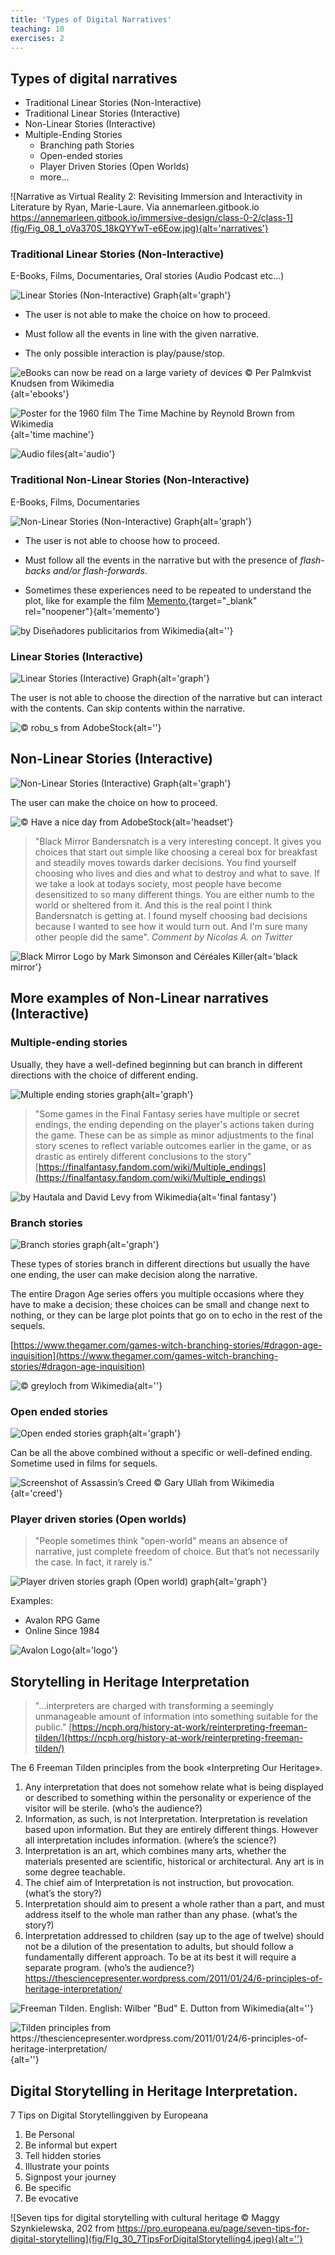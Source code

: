 ```yaml
---
title: 'Types of Digital Narratives'
teaching: 10
exercises: 2
---
```



## Types of digital narratives 

-	Traditional Linear Stories (Non-Interactive)
-	Traditional Linear Stories (Interactive)
-	Non-Linear Stories (Interactive) 
-	Multiple-Ending Stories
    -	Branching path Stories
    -	Open-ended stories
    -	Player Driven Stories (Open Worlds)
    -	more...
 
 
![Narrative as Virtual Reality 2: Revisiting Immersion and Interactivity in Literature by Ryan, Marie-Laure. Via annemarleen.gitbook.io https://annemarleen.gitbook.io/immersive-design/class-0-2/class-1](fig/Fig_08_1_oVa370S_18kQYYwT-e6Eow.jpg){alt='narratives'}


### Traditional Linear Stories (Non-Interactive)
E-Books, Films, Documentaries, Oral stories (Audio Podcast etc...)


![Linear Stories (Non-Interactive) Graph](fig/Fig_09_self_produced_graph.png){alt='graph'}

- The user is not able to make the choice on how to proceed.

- Must follow all the events in line with the given narrative.

- The only possible interaction is play/pause/stop.



![eBooks can now be read on a large variety of devices &copy; Per Palmkvist Knudsen from Wikimedia](fig/Fig_10_EReading_devices.jpg){alt='ebooks'}

 
![Poster for the 1960 film The Time Machine by Reynold Brown from Wikimedia](fig/FIg_11_Poster_for_the_1960_film_The_Time_Machine.jpg){alt='time machine'}


![Audio files](fig/Fig_12_audiograph.png){alt='audio'}


### Traditional Non-Linear Stories (Non-Interactive)
E-Books, Films, Documentaries

![Non-Linear Stories (Non-Interactive) Graph](fig/FIg_13_self_produced_graph.png){alt='graph'}


- The user is not able to choose how to proceed.

- Must follow all the events in the narrative but with the presence of *flash-backs and/or flash-forwards*.

- Sometimes these experiences need to be repeated to understand the plot, like for example the film [Memento.](https://en.wikipedia.org/wiki/Memento_(film)){target="_blank" rel="noopener"}{alt='memento'}
 
![by Diseñadores publicitarios from Wikimedia](fig/Fig_14_Memento.png){alt=''}


### Linear Stories (Interactive)

![Linear Stories (Interactive) Graph](fig/Fig_15_self_produced_graph.png){alt='graph'}


The user is not able to choose the direction of the narrative but can interact with the contents. Can skip contents within the narrative.


![&copy; robu_s from AdobeStock](fig/Fig_16_AdobeStock_248815987.jpeg){alt=''}


## Non-Linear Stories (Interactive)

![Non-Linear Stories (Interactive) Graph](fig/Fig_17_self_produced_graph.png){alt='graph'}

The user can make the choice on how to proceed.

![&copy; Have a nice day from AdobeStock ](fig/FIg_18_AdobeStock_372514621.jpeg){alt='headset'}



>"Black Mirror Bandersnatch is a very interesting concept. It gives you choices that start out simple like choosing a cereal box for breakfast and steadily moves towards darker decisions. You find yourself choosing who lives and dies and what to destroy and what to save. If we take a look at todays society, most people have become desensitized to so many different things. You are either numb to the world or sheltered from it. And this is the real point I think Bandersnatch is getting at. I found myself choosing bad decisions because I wanted to see how it would turn out. And I'm sure many other people did the same". *Comment by Nicolas A. on Twitter*

![Black Mirror Logo by Mark Simonson and Céréales Killer](fig/Fig_19_Black_Mirror_logo.png){alt='black mirror'}


## More examples of Non-Linear narratives (Interactive)

### Multiple-ending stories
Usually, they have a well-defined beginning but can branch in different directions with the choice of different ending.

![Multiple ending stories graph](fig/Fig_20_5-A-simplified-structure-of-a-branching-narrati.png){alt='graph'}

> "Some games in the Final Fantasy series have multiple or secret endings, the ending depending on the player's actions taken during the game. These can be as simple as minor adjustments to the final story scenes to reflect variable outcomes earlier in the game, or as drastic as entirely different conclusions to the story"
[https://finalfantasy.fandom.com/wiki/Multiple_endings](https://finalfantasy.fandom.com/wiki/Multiple_endings)

![by Hautala and David Levy from Wikimedia](fig/Fig_21_Final_Fantasy_wordmark_TFA.png){alt='final fantasy'}

 
### Branch stories

![Branch stories graph](fig/Fig_22_self_produced_graph.png){alt='graph'}


These types of stories branch in different directions but usually the have one ending, the user can make decision along the narrative.

The entire Dragon Age series offers you multiple occasions where they have to make a decision; these choices can be small and change next to nothing, or they can be large plot points that go on to echo in the rest of the sequels.

[https://www.thegamer.com/games-witch-branching-stories/#dragon-age-inquisition](https://www.thegamer.com/games-witch-branching-stories/#dragon-age-inquisition) 

![&copy; greyloch from Wikimedia](fig/Fig_23_Dragon_Age_trio_(22660497598).jpg){alt=''}

 
### Open ended stories

![Open ended stories graph](fig/FIg_24_assas.png){alt='graph'}


Can be all the above combined without a specific or well-defined ending. Sometime used in films for sequels.

![Screenshot of Assassin’s Creed &copy; Gary Ullah from Wikimedia](fig/Fig_25_Ely_cathedral_(12859673264).jpg){alt='creed'}


### Player driven stories (Open worlds)
> "People sometimes think "open-world" means an absence of narrative, just complete freedom of choice. But that’s not necessarily the case. In fact, it rarely is."

![Player driven stories graph (Open world) graph](fig/Fig_26_true-open-world-map.jpg){alt='graph'}



Examples:

- Avalon RPG Game
- Online Since 1984

![Avalon Logo](fig/Fig_27_Avalon_The_Legend_Lives.jpg){alt='logo'}


## Storytelling in Heritage Interpretation

>"...interpreters are charged with transforming a seemingly unmanageable amount of information into something suitable for the public."
[https://ncph.org/history-at-work/reinterpreting-freeman-tilden/](https://ncph.org/history-at-work/reinterpreting-freeman-tilden/)

The 6 Freeman Tilden principles from the book «Interpreting Our Heritage».

1. Any interpretation that does not somehow relate what is being displayed or described to something within the personality or experience of the visitor will be sterile. (who’s the audience?)
2. Information, as such, is not Interpretation. Interpretation is revelation based upon information. But they are entirely different things. However all interpretation includes information. (where’s the science?)
3. Interpretation is an art, which combines many arts, whether the materials presented are scientific, historical or architectural. Any art is in some degree teachable.
4. The chief aim of Interpretation is not instruction, but provocation. (what’s the story?)
5. Interpretation should aim to present a whole rather than a part, and must address itself to the whole man rather than any phase. (what’s the story?)
6. Interpretation addressed to children (say up to the age of twelve) should not be a dilution of the presentation to adults, but should follow a fundamentally different approach. To be at its best it will require a separate program. (who’s the audience?)
https://thesciencepresenter.wordpress.com/2011/01/24/6-principles-of-heritage-interpretation/ 

![Freeman Tilden.  English:  Wilber "Bud" E. Dutton from Wikimedia](fig/Fig_28_Freeman.jpg){alt=''}


![Tilden principles from https://thesciencepresenter.wordpress.com/2011/01/24/6-principles-of-heritage-interpretation/ ](fig/Fig_29_self_produced_graph.png){alt=''}

## Digital Storytelling in Heritage Interpretation.

7 Tips on Digital Storytellinggiven by Europeana

1. Be Personal
2. Be informal but expert
3. Tell hidden stories
4. Illustrate your points
5. Signpost your journey
6. Be specific
7. Be evocative

![Seven tips for digital storytelling with cultural heritage &copy; Maggy Szynkielewska, 202 from https://pro.europeana.eu/page/seven-tips-for-digital-storytelling](fig/FIg_30_7TipsForDigitalStorytelling4.jpeg){alt=''}


